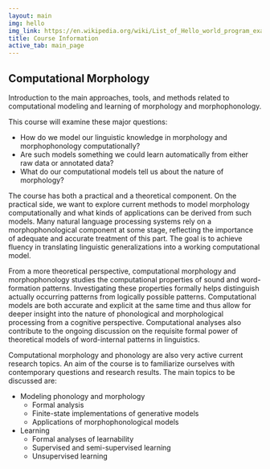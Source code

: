 ```yaml
---
layout: main
img: hello
img_link: https://en.wikipedia.org/wiki/List_of_Hello_world_program_examples
title: Course Information
active_tab: main_page 
---
```


<h2>Computational Morphology</h2>

Introduction to the main approaches, tools, and methods related to computational modeling and learning of morphology and morphophonology.

This course will examine these major questions:
* How do we model our linguistic knowledge in morphology and morphophonology computationally?
* Are such models something we could learn automatically from either raw data or annotated data? 
* What do our computational models tell us about the nature of morphology?

The course has both a practical and a theoretical component. On the practical side, we want to explore current methods to model morphology computationally and what kinds of applications can be derived from such models. Many natural language processing systems rely on a morphophonological component at some stage, reflecting the importance of adequate and accurate treatment of this part. The goal is to achieve fluency in translating linguistic generalizations into a working computational model.

From a more theoretical perspective, computational morphology and morphophonology studies the computational properties of sound and word-formation patterns. Investigating these properties formally helps distinguish actually occurring patterns from logically possible patterns. Computational models are both accurate and explicit at the same time and thus allow for deeper insight into the nature of phonological and morphological processing from a cognitive perspective. Computational analyses also contribute to the ongoing discussion on the requisite formal power of theoretical models of word-internal patterns in linguistics.

Computational morphology and phonology are also very active current research topics. An aim of the course is to familiarize ourselves with contemporary questions and research results.
The main topics to be discussed are:
* Modeling phonology and morphology
    * Formal analysis
    * Finite-state implementations of generative models 
    * Applications of morphophonological models
* Learning
    * Formal analyses of learnability
    * Supervised and semi-supervised learning
    * Unsupervised learning






